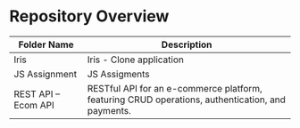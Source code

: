 # Repository Overview


| Folder Name                     | Description                                                                                     |
|----------------------------------|-------------------------------------------------------------------------------------------------|
| Iris                             | Iris - Clone application                       |
| JS Assignment                    | JS Assigments    |
| REST API – Ecom API             | RESTful API for an e-commerce platform, featuring CRUD operations, authentication, and payments.|


